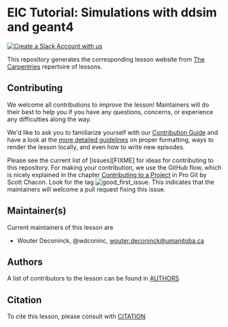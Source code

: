 # EIC Tutorial: Simulations with ddsim and geant4

[![Create a Slack Account with us](https://img.shields.io/badge/Create_Slack_Account-The_Carpentries-071159.svg)](https://swc-slack-invite.herokuapp.com/)

This repository generates the corresponding lesson website from [The Carpentries](https://carpentries.org/) repertoire of lessons. 

## Contributing

We welcome all contributions to improve the lesson! Maintainers will do their best to help you if you have any
questions, concerns, or experience any difficulties along the way.

We'd like to ask you to familiarize yourself with our [Contribution Guide](CONTRIBUTING.md) and have a look at
the [more detailed guidelines][lesson-example] on proper formatting, ways to render the lesson locally, and even
how to write new episodes.

Please see the current list of [issues][FIXME] for ideas for contributing to this
repository. For making your contribution, we use the GitHub flow, which is
nicely explained in the chapter [Contributing to a Project](http://git-scm.com/book/en/v2/GitHub-Contributing-to-a-Project) in Pro Git
by Scott Chacon.
Look for the tag ![good_first_issue](https://img.shields.io/badge/-good%20first%20issue-gold.svg). This indicates that the maintainers will welcome a pull request fixing this issue.  


## Maintainer(s)

Current maintainers of this lesson are 

* Wouter Deconinck, @wdconinc, wouter.deconinck@umanitoba.ca

## Authors

A list of contributors to the lesson can be found in [AUTHORS](AUTHORS)

## Citation

To cite this lesson, please consult with [CITATION](CITATION)

[lesson-example]: https://carpentries.github.io/lesson-example
